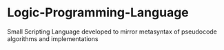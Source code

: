 # Logic-Programming-Language
Small Scripting Language developed to mirror metasyntax of pseudocode algorithms and implementations
